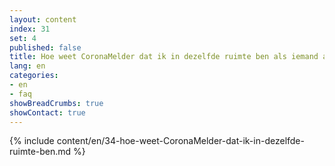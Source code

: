 ```yaml
---
layout: content
index: 31
set: 4
published: false
title: Hoe weet CoronaMelder dat ik in dezelfde ruimte ben als iemand anders?
lang: en
categories:
- en
- faq
showBreadCrumbs: true
showContact: true
---
```

{% include content/en/34-hoe-weet-CoronaMelder-dat-ik-in-dezelfde-ruimte-ben.md %}
